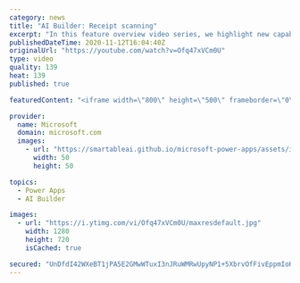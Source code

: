 ```yaml
---
category: news
title: "AI Builder: Receipt scanning"
excerpt: "In this feature overview video series, we highlight new capabilities included in the latest update to AI Builder.  Receipt scanning is a new AI Builder feature that processes receipts to identify and extract information. The AI model identifies receipt data, merchant information, total price, and taxes"
publishedDateTime: 2020-11-12T16:04:40Z
originalUrl: "https://youtube.com/watch?v=Ofq47xVCm0U"
type: video
quality: 139
heat: 139
published: true

featuredContent: "<iframe width=\"800\" height=\"500\" frameborder=\"0\" src=\"https://www.youtube.com/embed/Ofq47xVCm0U\" allow=\"accelerometer; autoplay; encrypted-media; gyroscope; picture-in-picture\" allowfullscreen></iframe>"

provider:
  name: Microsoft
  domain: microsoft.com
  images:
    - url: "https://smartableai.github.io/microsoft-power-apps/assets/images/organizations/microsoft.com-50x50.jpg"
      width: 50
      height: 50

topics:
  - Power Apps
  - AI Builder

images:
  - url: "https://i.ytimg.com/vi/Ofq47xVCm0U/maxresdefault.jpg"
    width: 1280
    height: 720
    isCached: true

secured: "UnDfdI42WXeBT1jPA5E2GMwWTuxI3nJRuWMRwUpyNP1+5XbrvOfFivEppmIoKviInzH7NmaLhyy9O6ndDdwd2GHT1ZHkm50xgVPRTqdcb5zo6nbXG/Rlfz1QkDZf6Yx5KmGt4KlkecTjuT56vSVlHBwH9K42hbeYfbTv2xllpPWxGkpU+fhck3fS2m8V29456X6DxI1FBbTVGNgcSDjcfj8vkZ27HdA4kCoXIkfxemcHBdCWBg+xzVVV/3DzvMS8/VtSm5N89rcq7RKxrpympxRVw493C4cXurKi0jN5lvUBt4XpdFKe0PWLQXZ1QpfK/2ZlUrhxPHijOfRQcbU2wWhP5hpf42izQeXBFuBIaZZDQ8qdTu59EqF5xaUkeGuz/N9VEF5nGAWoNZNps799eYvNYLKw3pSy+EvWyyw86zuEhiLClMIoi7R+y5Q5psek;p+JyUbw+hVKpRi1h3jFz1w=="
---
```


